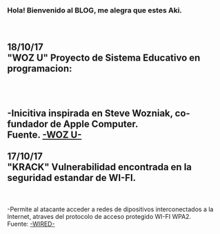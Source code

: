 
   <H3>Hola! Bienvenido al BLOG, me alegra que estes Aki.</H3>
  <br>
  
  18/10/17
  <br>
  "WOZ U" Proyecto de Sistema Educativo en programacion:
  --------------------------------------------------------------------
  <br><br>
  -Inicitiva inspirada en Steve Wozniak, co-fundador de Apple Computer. 
  <br>
Fuente. <a href="https://woz-u.com/">-WOZ U-</a>
<br>
<br>
  17/10/17
<br>
"KRACK" Vulnerabilidad encontrada en la seguridad estandar de WI-FI.
-----------------------------------------------------------------------
<br><br>
-Permite al atacante acceder a redes de dipositivos interconectados a la Internet, atraves del protocolo de acceso protegido WI-FI WPA2.
<br/>
Fuente: <a href="https://www.wired.com/story/krack-wi-fi-wpa2-vulnerability/">-WIRED-</a>
